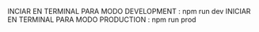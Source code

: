 INCIAR EN TERMINAL PARA MODO DEVELOPMENT : npm run dev 
INICIAR EN TERMINAL PARA MODO PRODUCTION : npm run prod